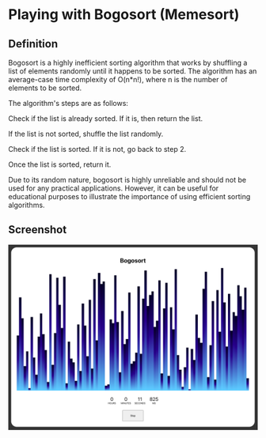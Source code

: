 # Playing with Bogosort (Memesort)

## Definition

Bogosort is a highly inefficient sorting algorithm that works by shuffling a list of elements randomly until it happens to be sorted. The algorithm has an average-case time complexity of O(n\*n!), where n is the number of elements to be sorted.

The algorithm's steps are as follows:

Check if the list is already sorted. If it is, then return the list.

If the list is not sorted, shuffle the list randomly.

Check if the list is sorted. If it is not, go back to step 2.

Once the list is sorted, return it.

Due to its random nature, bogosort is highly unreliable and should not be used for any practical applications. However, it can be useful for educational purposes to illustrate the importance of using efficient sorting algorithms.

## Screenshot

![screenshot](/public/screenshot.png)
